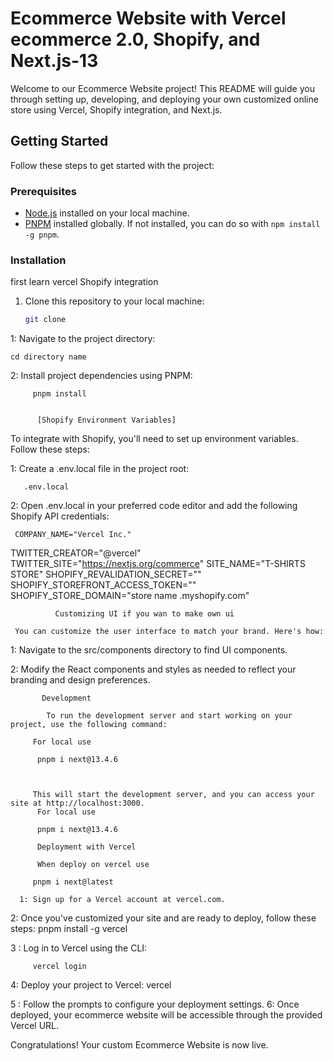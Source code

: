 # Ecommerce Website with Vercel ecommerce 2.0, Shopify, and Next.js-13

Welcome to our Ecommerce Website project! This README will guide you through setting up, developing, and deploying your own customized online store using Vercel, Shopify integration, and Next.js.

## Getting Started

Follow these steps to get started with the project:

### Prerequisites

- [Node.js](https://nodejs.org/) installed on your local machine.
- [PNPM](https://pnpm.io/) installed globally. If not installed, you can do so with `npm install -g pnpm`.

### Installation

first learn vercel  Shopify integration 

1. Clone this repository to your local machine:

   ```bash
   git clone 

1: Navigate to the project directory:
    
    cd directory name

2: Install project dependencies using PNPM:

         pnpm install  


          [Shopify Environment Variables]
To integrate with Shopify, you'll need to set up environment variables. Follow these steps:

1: Create a .env.local file in the project root:
       
       .env.local

 2: Open .env.local in your preferred code editor and add the following Shopify API credentials:

     COMPANY_NAME="Vercel Inc."
TWITTER_CREATOR="@vercel"
TWITTER_SITE="https://nextjs.org/commerce"
SITE_NAME="T-SHIRTS STORE"
SHOPIFY_REVALIDATION_SECRET=""
SHOPIFY_STOREFRONT_ACCESS_TOKEN=""
SHOPIFY_STORE_DOMAIN="store name .myshopify.com" 

              Customizing UI if you wan to make own ui 

     You can customize the user interface to match your brand. Here's how:

  1: Navigate to the src/components directory to find UI components.

  2: Modify the React components and styles as needed to reflect your branding and design preferences.

           Development

            To run the development server and start working on your project, use the following command:

         For local use

          pnpm i next@13.4.6

         

         This will start the development server, and you can access your site at http://localhost:3000.
          For local use

          pnpm i next@13.4.6

          Deployment with Vercel

          When deploy on vercel use
        
         pnpm i next@latest

      1: Sign up for a Vercel account at vercel.com.

2: Once you've customized your site and are ready to deploy, follow these steps:
    pnpm install -g vercel

  3 :   Log in to Vercel using the CLI:
         
         vercel login
   4: Deploy your project to Vercel:
          vercel

5 : Follow the prompts to configure your deployment settings.
6: Once deployed, your ecommerce website will be accessible through the provided Vercel URL.

Congratulations! Your custom Ecommerce Website is now live.